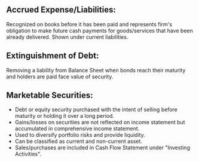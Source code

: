 ## Accrued Expense/Liabilities:
Recognized on books before it has been paid and represents firm's obligation to make future cash payments for goods/services that have been already delivered. Shown under current liabilities. 

## Extinguishment of Debt:
Removing a liability from Balance Sheet when bonds reach their maturity and holders are paid face value of security.

## Marketable Securities:
- Debt or equity security purchased with the intent of selling before maturity or holding it over a long period.
- Gains/losses on securities are not reflected on income statement but accumulated in comprehensive income statement.
- Used to diversify portfolio risks and provide liquidity.
- Can be classified as current and non-current asset.
- Sales/purchases are included in Cash Flow Statement under "Investing Activities". 


